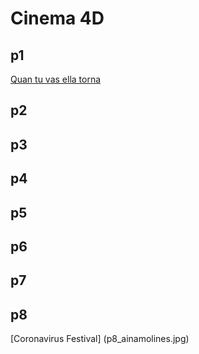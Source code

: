 # Cinema 4D
## p1 
[Quan tu vas ella torna](p1_ainamolines.gif)
## p2
## p3
## p4
## p5
## p6
## p7
## p8
[Coronavirus Festival] (p8_ainamolines.jpg)
